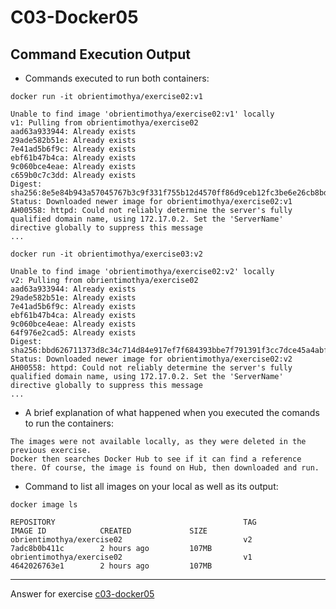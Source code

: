 # C03-Docker05

## Command Execution Output
- Commands executed to run both containers:
```
docker run -it obrientimothya/exercise02:v1

Unable to find image 'obrientimothya/exercise02:v1' locally
v1: Pulling from obrientimothya/exercise02
aad63a933944: Already exists
29ade582b51e: Already exists
7e41ad5b6f9c: Already exists
ebf61b47b4ca: Already exists
9c060bce4eae: Already exists
c659b0c7c3dd: Already exists
Digest: sha256:8e5e84b943a57045767b3c9f331f755b12d4570ff86d9ceb12fc3be6e26cb8bd
Status: Downloaded newer image for obrientimothya/exercise02:v1
AH00558: httpd: Could not reliably determine the server's fully qualified domain name, using 172.17.0.2. Set the 'ServerName' directive globally to suppress this message
...

docker run -it obrientimothya/exercise03:v2

Unable to find image 'obrientimothya/exercise02:v2' locally
v2: Pulling from obrientimothya/exercise02
aad63a933944: Already exists
29ade582b51e: Already exists
7e41ad5b6f9c: Already exists
ebf61b47b4ca: Already exists
9c060bce4eae: Already exists
64f976e2cad5: Already exists
Digest: sha256:bbd626711373d8c34c714d84e917ef7f684393bbe7f791391f3cc7dce45a4abf
Status: Downloaded newer image for obrientimothya/exercise02:v2
AH00558: httpd: Could not reliably determine the server's fully qualified domain name, using 172.17.0.2. Set the 'ServerName' directive globally to suppress this message
...
```

- A brief explanation of what happened when you executed the comands to run the containers:
```
The images were not available locally, as they were deleted in the previous exercise.
Docker then searches Docker Hub to see if it can find a reference there. Of course, the image is found on Hub, then downloaded and run.
```

- Command to list all images on your local as well as its output:
```
docker image ls

REPOSITORY                                          TAG                 IMAGE ID            CREATED             SIZE
obrientimothya/exercise02                           v2                  7adc8b0b411c        2 hours ago         107MB
obrientimothya/exercise02                           v1                  4642026763e1        2 hours ago         107MB
```

<!-- Don't change anything below this point-->
<!-- Before commiting, remove both commented lines--> 
***
Answer for exercise [c03-docker05](https://github.com/devopsacademyau/academy/blob/af3225a3436f263164e8daebc6bbd1ef3122b900/classes/03class/exercises/c03-docker05/README.md)
